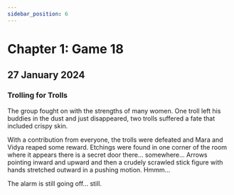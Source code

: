 ```yaml
---
sidebar_position: 6
---
```


# Chapter 1: Game 18

## 27 January 2024

### Trolling for Trolls

The group fought on with the strengths of many women. One troll left his buddies in the dust and just disappeared, two trolls suffered a fate that included crispy skin.

With a contribution from everyone, the trolls were defeated and Mara and Vidya reaped some reward. Etchings were found in one corner of the room where it appears there is a secret door there... somewhere... Arrows pointing inward and upward and then a crudely scrawled stick figure with hands stretched outward in a pushing motion. Hmmm...

The alarm is still going off... still.
